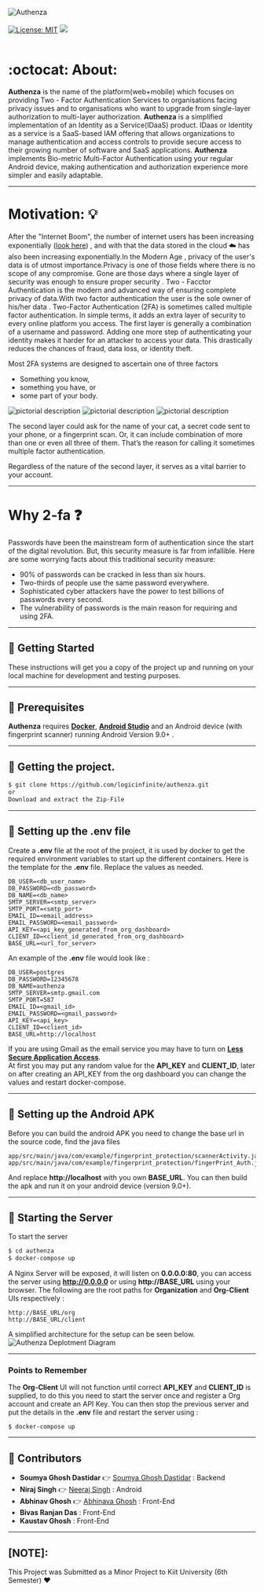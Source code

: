 ![Authenza](https://github.com/logicinfinite/authenza/blob/master/images/authenza.png?raw=true)
<br><br>
[![License: MIT](https://img.shields.io/badge/License-MIT-yellow.svg)](https://opensource.org/licenses/MIT)   <a href='https://github.com/logicinfinite' target='_blank'><img src='https://img.shields.io/github/followers/logicinfinite.svg?label=Folow&style=social'></a>
</a><br><br>


#  :octocat: About:

**Authenza** is the  name of the platform(web+mobile) which focuses on providing Two - Factor Authentication Services to organisations facing privacy issues and to organisations who want to upgrade from single-layer authorization to multi-layer authorization. 
**Authenza** is a simplified implementation of an Identity as a Service(IDaaS) product. IDaas or Identity as a service is a SaaS-based IAM offering that allows organizations to manage authentication and access controls to provide secure access to their growing number of software and SaaS applications. **Authenza** implements Bio-metric Multi-Factor Authentication using your regular Android device, making authentication and authorization experience more simpler and easily adaptable.

 --- 

# Motivation: :bulb:

After the  "Internet Boom",  the number of internet users has been increasing exponentially ([look here](https://www.internetlivestats.com/)) , and with that the data stored in the cloud :cloud:
has also been increasing exponentially.In the Modern Age , privacy of the user's data  is of utmost importance.Privacy is one of those fields where there is no scope of any compromise.
Gone are those days where a single layer of security was enough to ensure proper security .
Two - Facctor Authentication is the modern and advanced way of ensuring complete privacy of data.With two factor authentication the user is the sole owner of his/her data .
Two-Factor Authentication (2FA) is sometimes called multiple factor authentication. In simple terms, it adds an extra layer of security to every online platform you access. The first layer is generally a combination of a username and password. Adding one more step of authenticating your identity makes it harder for an attacker to access your data. 
This drastically reduces the chances of fraud, data loss, or identity theft.

Most 2FA systems are designed to ascertain one of three factors

* Something you know,
* something you have, or
* some part of your body.

![pictorial description](https://secureswissdata.com/wp-content/uploads/2016/11/2fa_3_small.jpg) ![pictorial description](https://secureswissdata.com/wp-content/uploads/2016/11/2fa_1_small.jpg) ![pictorial description](https://secureswissdata.com/wp-content/uploads/2016/11/2fa_2_small.jpg) 

The second layer could ask for the name of your cat, a secret code sent to your phone, or a fingerprint scan. Or, it can include combination of more than one or even all three of them. That’s the reason for calling it sometimes multiple factor authentication.

Regardless of the nature of the second layer, it serves as a vital barrier to your account.

  ---

# Why 2-fa :question:

Passwords have been the mainstream form of authentication since the start of the digital revolution. But, this security measure is far from infallible. Here are some worrying facts about this traditional security measure:

* 90% of passwords can be cracked in less than six hours.
* Two-thirds of people use the same password everywhere.
* Sophisticated cyber attackers have the power to test billions of passwords every second.
* The vulnerability of passwords is the main reason for requiring and using 2FA.




 ---



## :dart: Getting Started
These instructions will get you a copy of the project up and running on your local machine for development and testing purposes.

 ---

##  :dart: Prerequisites

**Authenza** requires [ **Docker**](https://docs.docker.com/), [**Android Studio**](https://developer.android.com/studio) and an Android device (with fingerprint scanner) running Android Version 9.0+ .

 ---

## :dart: Getting the project.

```sh
$ git clone https://github.com/logicinfinite/authenza.git
or 
Download and extract the Zip-File
```
 ---

##  :dart: Setting up the .env file
Create a **.env** file at the root of the project, it is used by docker to get the required environment variables to start up the different containers. Here is the template for the **.env** file. Replace the values as needed.
```
DB_USER=<db_user_name>
DB_PASSWORD=<db_password>
DB_NAME=<db_name>
SMTP_SERVER=<smtp_server>
SMTP_PORT=<smtp_port>
EMAIL_ID=<email_address>
EMAIL_PASSWORD=<email_password>
API_KEY=<api_key_generated_from_org_dashboard>
CLIENT_ID=<client_id_generated_from_org_dashboard>
BASE_URL=<url_for_server>
```
An example of the **.env** file would look like :
```
DB_USER=postgres
DB_PASSWORD=12345678
DB_NAME=authenza
SMTP_SERVER=smtp.gmail.com
SMTP_PORT=587
EMAIL_ID=<gmail_id>
EMAIL_PASSWORD=<gmail_password>
API_KEY=<api_key>
CLIENT_ID=<client_id>
BASE_URL=http://localhost
```
If you are using Gmail as the email service you may have to turn on [**Less Secure Application Access**](https://support.google.com/accounts/answer/6010255?hl=en).<br>
At first you may put any random value for the **API_KEY** and **CLIENT_ID**, later on after creating an API_KEY from the org dashboard you can change the values and restart docker-compose.

 ---

##  :dart: Setting up the Android APK
Before you can build the android APK you need to change the base url in the source code, find the java files
```
app/src/main/java/com/example/fingerprint_protection/scannerActivity.java
app/src/main/java/com/example/fingerprint_protection/fingerPrint_Auth.java
```
And replace **http://localhost** with you own **BASE_URL**. You can then build the apk and run it on your android device (version 9.0+).

 ---

## :dart: Starting the Server
To start the server
```sh
$ cd authenza
$ docker-compose up
```
A Nginx Server will be exposed, it will listen on **0.0.0.0:80**, you can access the server using **http://0.0.0.0** or using **http://BASE_URL** using your browser. The following are the root paths for **Organization** and **Org-Client** UIs respectively :
```
http://BASE_URL/org
http://BASE_URL/client
```
A simplified architecture for the setup can be seen below.
![Authenza Deplotment Diagram](https://github.com/logicinfinite/authenza/blob/master/images/deployment.png?raw=true)

 ---

### Points to Remember
The **Org-Client** UI will not function until correct **API_KEY** and **CLIENT_ID** is supplied, to do this you need to start the server once and register a Org account and create an API Key. You can then stop the previous server and put the details in the **.env** file and restart the server using :
```
$ docker-compose up
```
 ---

## :dart:  Contributors
-   **Soumya Ghosh Dastidar** :point_right:  [Soumya Ghosh Dastidar](https://github.com/gdsoumya) : Backend
-   **Niraj Singh**  :point_right: [Neeraj Singh](https://github.com/karma9874) : Android
-   **Abhinav Ghosh**  :point_right: [Abhinava Ghosh](https://github.com/logicinfinite) : Front-End
-   **Bivas Ranjan Das** : Front-End
-   **Kaustav Ghosh** : Front-End

  ---

 ## [NOTE]:

This Project was Submitted as a Minor Project to Kiit University (6th Semester) :heart:

